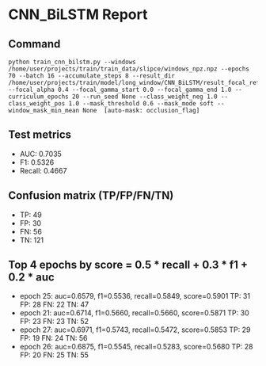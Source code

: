 # CNN_BiLSTM Report

## Command
```
python train_cnn_bilstm.py --windows /home/user/projects/train/train_data/slipce/windows_npz.npz --epochs 70 --batch 16 --accumulate_steps 8 --result_dir /home/user/projects/train/model/long_window/CNN_BiLSTM/result_focal_refine/cw08_fg09 --focal_alpha 0.4 --focal_gamma_start 0.0 --focal_gamma_end 1.0 --curriculum_epochs 20 --run_seed None --class_weight_neg 1.0 --class_weight_pos 1.0 --mask_threshold 0.6 --mask_mode soft --window_mask_min_mean None  [auto-mask: occlusion_flag]
```

## Test metrics
- AUC: 0.7035
- F1: 0.5326
- Recall: 0.4667
## Confusion matrix (TP/FP/FN/TN)
- TP: 49
- FP: 30
- FN: 56
- TN: 121

## Top 4 epochs by score = 0.5 * recall + 0.3 * f1 + 0.2 * auc
- epoch 25: auc=0.6579, f1=0.5536, recall=0.5849, score=0.5901  TP: 31 FP: 28 FN: 22 TN: 47
- epoch 21: auc=0.6714, f1=0.5660, recall=0.5660, score=0.5871  TP: 30 FP: 23 FN: 23 TN: 52
- epoch 27: auc=0.6971, f1=0.5743, recall=0.5472, score=0.5853  TP: 29 FP: 19 FN: 24 TN: 56
- epoch 26: auc=0.6875, f1=0.5545, recall=0.5283, score=0.5680  TP: 28 FP: 20 FN: 25 TN: 55
